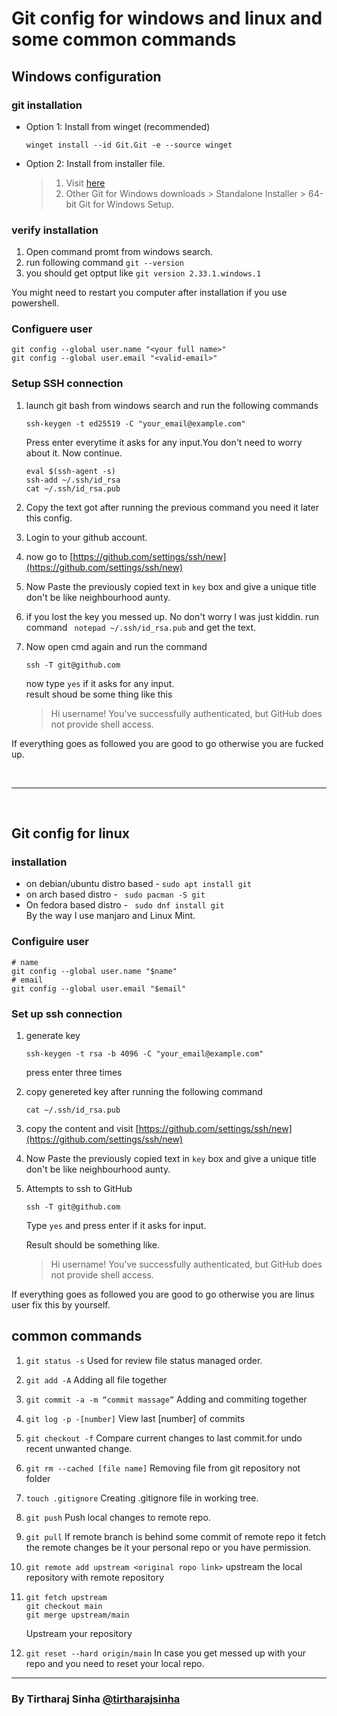 # Git config for windows and linux and some common commands

## Windows configuration

### git installation

- Option 1: Install from winget (recommended)

  ```
  winget install --id Git.Git -e --source winget
  ```

- Option 2: Install from installer file.
  > 1. Visit [here](https://git-scm.com/download/win)
  > 2. Other Git for Windows downloads > Standalone Installer > 64-bit Git for Windows Setup.

### verify installation

1. Open command promt from windows search.
2. run following command `git --version`
3. you should get optput like `git version 2.33.1.windows.1`

You might need to restart you computer after installation if you use powershell.

### Configuere user

```
git config --global user.name "<your full name>"
git config --global user.email "<valid-email>"
```

### Setup SSH connection

1. launch git bash from windows search and run the following commands
   ```
   ssh-keygen -t ed25519 -C "your_email@example.com"
   ```
   Press enter everytime it asks for any input.You don't need to worry about it.
   Now continue.
   ```
   eval $(ssh-agent -s)
   ssh-add ~/.ssh/id_rsa
   cat ~/.ssh/id_rsa.pub
   ```
2. Copy the text got after running the previous command you need it later this config.
3. Login to your github account.
4. now go to [https://github.com/settings/ssh/new](https://github.com/settings/ssh/new)
5. Now Paste the previously copied text in `key` box and give a unique title don't be like neighbourhood aunty.
6. if you lost the key you messed up.
   No don't worry I was just kiddin. run command ` notepad ~/.ssh/id_rsa.pub` and get the text.

7. Now open cmd again and run the command

   ```
   ssh -T git@github.com
   ```

   now type `yes` if it asks for any input. <br>
   result shoud be some thing like this

   > Hi username! You've successfully authenticated, but GitHub does not provide shell access.

If everything goes as followed you are good to go otherwise you are fucked up.

<br><hr><br>

## Git config for linux

### installation

- on debian/ubuntu distro based - `sudo apt install git`
- on arch based distro - ` sudo pacman -S git`
- On fedora based distro - ` sudo dnf install git`
  <br>By the way I use manjaro and Linux Mint.

### Configuire user

```
# name
git config --global user.name "$name"
# email
git config --global user.email "$email"
```

### Set up ssh connection

1. generate key

   ```
   ssh-keygen -t rsa -b 4096 -C "your_email@example.com"
   ```

   press enter three times

2. copy genereted key after running the following command

   ```
   cat ~/.ssh/id_rsa.pub
   ```

3. copy the content and visit [https://github.com/settings/ssh/new](https://github.com/settings/ssh/new)

4. Now Paste the previously copied text in `key` box and give a unique title don't be like neighbourhood aunty.

5. Attempts to ssh to GitHub

   ```
   ssh -T git@github.com
   ```

   Type `yes` and press enter if it asks for input.

   Result should be something like.

   > Hi username! You've successfully authenticated, but GitHub does not
   > provide shell access.

If everything goes as followed you are good to go otherwise you are linus user fix this by yourself.

## common commands

1. `git status -s`
   Used for review file status managed order.
2. `git add -A`
   Adding all file together
3. `git commit -a -m “commit massage”`
   Adding and commiting together
4. `git log -p -[number]`
   View last [number] of commits
5. `git checkout -f`
   Compare current changes to last commit.for undo recent unwanted change.
6. `git rm --cached [file name]`
   Removing file from git repository not folder
7. `touch .gitignore`
   Creating .gitignore file in working tree.
8. `git push`
   Push local changes to remote repo.

9. `git pull`
   If remote branch is behind some commit of remote repo it fetch the remote changes be it your personal repo or you have permission.

10. `git remote add upstream <original ropo link>`
    upstream the local repository with remote repository

11. ```
    git fetch upstream
    git checkout main
    git merge upstream/main
    ```
    Upstream your repository
12. `git reset --hard origin/main` In case you get messed up with your repo and you need to reset your local repo.

<hr>

### By Tirtharaj Sinha [@tirtharajsinha](https://github.com/tirtharajsinha)
